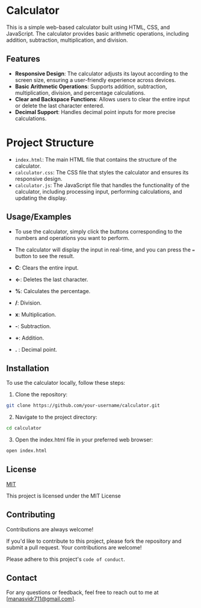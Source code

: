 
# Calculator
This is a simple web-based calculator built using HTML, CSS, and JavaScript. The calculator provides basic arithmetic operations, including addition, subtraction, multiplication, and division.




## Features

- **Responsive Design**: The calculator adjusts its layout according to the screen size, ensuring a user-friendly experience across devices.
- **Basic Arithmetic Operations**: Supports addition, subtraction, multiplication, division, and percentage calculations.
- **Clear and Backspace Functions**: Allows users to clear the entire input or delete the last character entered.
- **Decimal Support**: Handles decimal point inputs for more precise calculations.
# Project Structure

- `index.html`: The main HTML file that contains the structure of the calculator.
- `calculator.css`: The CSS file that styles the calculator and ensures its responsive design.
- `calculator.js`: The JavaScript file that handles the functionality of the calculator, including processing input, performing calculations, and updating the display.
## Usage/Examples
- To use the calculator, simply click the buttons corresponding to the numbers and operations you want to perform.
- The calculator will display the input in real-time, and you can press the `=` button to see the result.

- **C**: Clears the entire input.
- **←**: Deletes the last character.
- **%**: Calculates the percentage.
- **/**: Division.
- **x**: Multiplication.
- **-**: Subtraction.
- **+**: Addition.
- **.** : Decimal point.


## Installation

To use the calculator locally, follow these steps:
1.  Clone the repository:

```bash
git clone https://github.com/your-username/calculator.git
```
2. Navigate to the project directory:
```bash
cd calculator
```
3. Open the index.html file in your preferred web browser:
```bash
open index.html
```
    
## License

[MIT](https://github.com/manasvi711/CODSOFT/blob/main/LICENSE)

This project is licensed under the MIT License


## Contributing

Contributions are always welcome!

If you'd like to contribute to this project, please fork the repository and submit a pull request. Your contributions are welcome!

Please adhere to this project's `code of conduct`.


## Contact

For any questions or feedback, feel free to reach out to me at [manasvidr711@gmail.com].